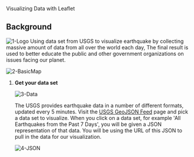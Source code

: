 Visualizing Data with Leaflet

## Background

![1-Logo](Images/1-Logo.png)
Using data set from USGS to visualize earthquake by collecting massive amount of data from all over the world each day, The final result is used to better educate the public and other government organizations on issues facing our planet.


![2-BasicMap](Images/2-BasicMap.png)

1. **Get your data set**

   ![3-Data](Images/3-Data.png)

   The USGS provides earthquake data in a number of different formats, updated every 5 minutes. Visit the [USGS GeoJSON Feed](http://earthquake.usgs.gov/earthquakes/feed/v1.0/geojson.php) page and pick a data set to visualize. When you click on a data set, for example 'All Earthquakes from the Past 7 Days', you will be given a JSON representation of that data. You will be using the URL of this JSON to pull in the data for our visualization.

   ![4-JSON](Images/4-JSON.png)
